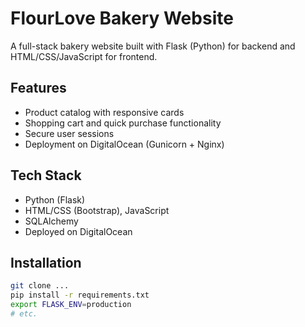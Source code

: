 # FlourLove Bakery Website

A full-stack bakery website built with Flask (Python) for backend and HTML/CSS/JavaScript for frontend.

## Features
- Product catalog with responsive cards
- Shopping cart and quick purchase functionality
- Secure user sessions
- Deployment on DigitalOcean (Gunicorn + Nginx)

## Tech Stack
- Python (Flask)
- HTML/CSS (Bootstrap), JavaScript
- SQLAlchemy
- Deployed on DigitalOcean

## Installation
```bash
git clone ...
pip install -r requirements.txt
export FLASK_ENV=production
# etc.

